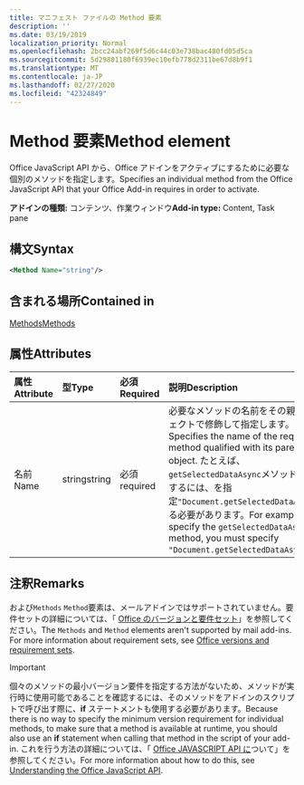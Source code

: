 ```yaml
---
title: マニフェスト ファイルの Method 要素
description: ''
ms.date: 03/19/2019
localization_priority: Normal
ms.openlocfilehash: 2bcc24abf269f5d6c44c03e738bac480fd05d5ca
ms.sourcegitcommit: 5d29801180f6939ec10efb778d2311be67d8b9f1
ms.translationtype: MT
ms.contentlocale: ja-JP
ms.lasthandoff: 02/27/2020
ms.locfileid: "42324849"
---
```

# <a name="method-element"></a><span data-ttu-id="0cda6-102">Method 要素</span><span class="sxs-lookup"><span data-stu-id="0cda6-102">Method element</span></span>

<span data-ttu-id="0cda6-103">Office JavaScript API から、Office アドインをアクティブにするために必要な個別のメソッドを指定します。</span><span class="sxs-lookup"><span data-stu-id="0cda6-103">Specifies an individual method from the Office JavaScript API that your Office Add-in requires in order to activate.</span></span>

<span data-ttu-id="0cda6-104">**アドインの種類:** コンテンツ、作業ウィンドウ</span><span class="sxs-lookup"><span data-stu-id="0cda6-104">**Add-in type:** Content, Task pane</span></span>

## <a name="syntax"></a><span data-ttu-id="0cda6-105">構文</span><span class="sxs-lookup"><span data-stu-id="0cda6-105">Syntax</span></span>

```XML
<Method Name="string"/>
```

## <a name="contained-in"></a><span data-ttu-id="0cda6-106">含まれる場所</span><span class="sxs-lookup"><span data-stu-id="0cda6-106">Contained in</span></span>

[<span data-ttu-id="0cda6-107">Methods</span><span class="sxs-lookup"><span data-stu-id="0cda6-107">Methods</span></span>](methods.md)

## <a name="attributes"></a><span data-ttu-id="0cda6-108">属性</span><span class="sxs-lookup"><span data-stu-id="0cda6-108">Attributes</span></span>

|<span data-ttu-id="0cda6-109">**属性**</span><span class="sxs-lookup"><span data-stu-id="0cda6-109">**Attribute**</span></span>|<span data-ttu-id="0cda6-110">**型**</span><span class="sxs-lookup"><span data-stu-id="0cda6-110">**Type**</span></span>|<span data-ttu-id="0cda6-111">**必須**</span><span class="sxs-lookup"><span data-stu-id="0cda6-111">**Required**</span></span>|<span data-ttu-id="0cda6-112">**説明**</span><span class="sxs-lookup"><span data-stu-id="0cda6-112">**Description**</span></span>|
|:-----|:-----|:-----|:-----|
|<span data-ttu-id="0cda6-113">名前</span><span class="sxs-lookup"><span data-stu-id="0cda6-113">Name</span></span>|<span data-ttu-id="0cda6-114">string</span><span class="sxs-lookup"><span data-stu-id="0cda6-114">string</span></span>|<span data-ttu-id="0cda6-115">必須</span><span class="sxs-lookup"><span data-stu-id="0cda6-115">required</span></span>|<span data-ttu-id="0cda6-116">必要なメソッドの名前をその親オブジェクトで修飾して指定します。</span><span class="sxs-lookup"><span data-stu-id="0cda6-116">Specifies the name of the required method qualified with its parent object.</span></span> <span data-ttu-id="0cda6-117">たとえば、 `getSelectedDataAsync`メソッドを指定するには、を指定`"Document.getSelectedDataAsync"`する必要があります。</span><span class="sxs-lookup"><span data-stu-id="0cda6-117">For example, to specify the `getSelectedDataAsync` method, you must specify `"Document.getSelectedDataAsync"`.</span></span>|

## <a name="remarks"></a><span data-ttu-id="0cda6-118">注釈</span><span class="sxs-lookup"><span data-stu-id="0cda6-118">Remarks</span></span>

<span data-ttu-id="0cda6-119">および`Methods` `Method`要素は、メールアドインではサポートされていません。要件セットの詳細については、「 [Office のバージョンと要件セット](/office/dev/add-ins/develop/office-versions-and-requirement-sets)」を参照してください。</span><span class="sxs-lookup"><span data-stu-id="0cda6-119">The `Methods` and `Method` elements aren't supported by mail add-ins. For more information about requirement sets, see [Office versions and requirement sets](/office/dev/add-ins/develop/office-versions-and-requirement-sets).</span></span>

> [!IMPORTANT] 
> <span data-ttu-id="0cda6-120">個々のメソッドの最小バージョン要件を指定する方法がないため、メソッドが実行時に使用可能であることを確認するには、そのメソッドをアドインのスクリプトで呼び出す際に、**if** ステートメントも使用する必要があります。</span><span class="sxs-lookup"><span data-stu-id="0cda6-120">Because there is no way to specify the minimum version requirement for individual methods, to make sure that a method is available at runtime, you should also use an **if** statement when calling that method in the script of your add-in.</span></span> <span data-ttu-id="0cda6-121">これを行う方法の詳細については、「 [Office JAVASCRIPT API に](/office/dev/add-ins/develop/understanding-the-javascript-api-for-office)ついて」を参照してください。</span><span class="sxs-lookup"><span data-stu-id="0cda6-121">For more information about how to do this, see [Understanding the Office JavaScript API](/office/dev/add-ins/develop/understanding-the-javascript-api-for-office).</span></span>

